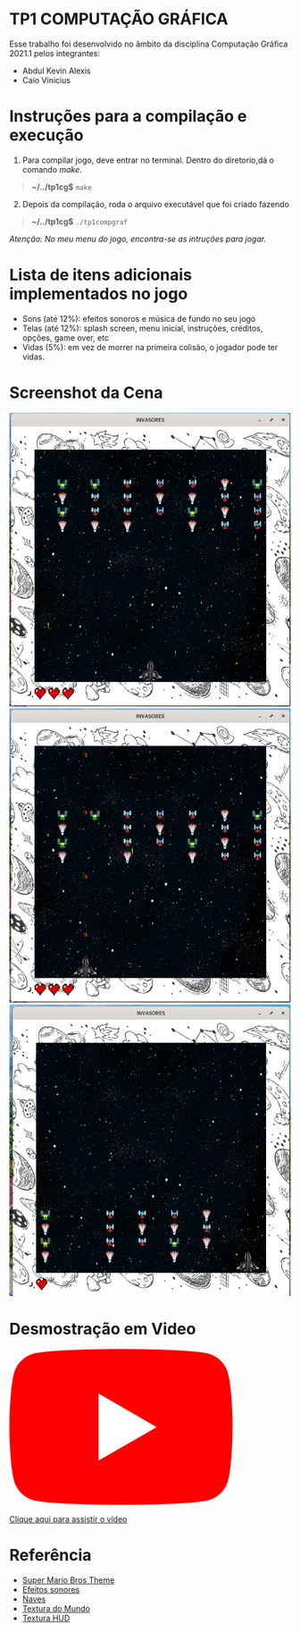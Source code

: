 TP1 COMPUTAÇÃO GRÁFICA
======================




Esse trabalho foi desenvolvido no ãmbito da disciplina Computação Gráfica 2021.1 pelos integrantes:
- Abdul Kevin Alexis
- Caio Vínicius
  

Instruções para a compilação e execução
=======================================
1. Para compilar  jogo, deve  entrar no terminal. Dentro do diretorio,dá o comando *make*.
>**~/../tp1cg$** `make`
2. Depois da compilação, roda o arquivo executável que foi criado fazendo 
>**~/../tp1cg$** `./tp1compgraf`

*Atenção: No meu menu do jogo, encontra-se as intruções para jogar.*



Lista de itens adicionais implementados no jogo
===============================================

- Sons (até 12%): efeitos sonoros e música de fundo no seu jogo
- Telas (até 12%): splash screen, menu inicial, instruções, créditos, opções, game over, etc
- Vidas (5%): em vez de morrer na primeira colisão, o jogador pode ter vidas.



Screenshot da Cena
==================
![Cena de jogo](./screenshots/cena1.png "Cena 1")
![Cena de jogo](./screenshots/cena2.png "Cena 2")
![Cena de jogo](./screenshots/cena3.png "Cena 3")

Desmostração em Video
=====================

![Video Youtube](./texturas/youtube_logo.png "Desmostração em video do jogo")
  
[Clique aqui para assistir o vídeo][6]

# Referência
- [Super Mario Bros Theme][1]
- [Efeitos sonores][2]
- [Naves][3]
- [Textura do Mundo][4]
- [Textura HUD][5]

[1]: <https://play.nintendo.com/documents/Super_Mario_Bros._medley.mp3.zip> (Super Mario Bros) 
[2]: <https://samples.mameworld.info/Older%20Samples.htm> (Efeitos)
[3]: <https://www.gratispng.com/png-ed4n8l/> (Naves)
[4]: <https://www.freepik.com/free-photo/starry-night-sky_7061153.htm#page=1&query=galaxy&position=11> (Galaxia)
[5]: <https://www.freepik.com/free-vector/space-doodle_10837997.htm#page=1&query=galaxy&position=24> (HUD)
[6]: <https://youtu.be/1NMAO0lUhCI> (Demostração)